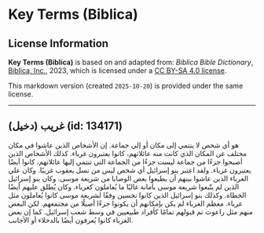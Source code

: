 # Key Terms (Biblica)

## License Information

**Key Terms (Biblica)** is based on and adapted from: _Biblica Bible Dictionary_, [Biblica, Inc.](https://www.biblica.com/), 2023, which is licensed under a [CC BY-SA 4.0 license](https://creativecommons.org/licenses/by-sa/4.0/legalcode.en).

This markdown version (created `2025-10-20`) is provided under the same license.



--------------------------------

## غريب (دخيل) (id: 134171)

هو أي شخص لا ينتمي إلى مكان أو إلي جماعة. إن الأشخاص الذين عاشوا في مكان مختلف عن المكان الذي كانت منه عائلاتهم، كانوا يعتبرون غرباء. كذلك الأشخاص الذين أصبحوا جزءًا من جماعة ليست جزءًا من الجماعة التي تنتمي إليها عائلاتهم، كانوا أيضًا يعتبرون غرباء. ولقد اعتبر بنو إسرائيل أي شخص ليس من نسل يعقوب غريبًا. وكان علي الغرباء الذين عاشوا بينهم أن يطيعوا بعض الوصايا من شريعة موسى. وكان بنو إسرائيل الذين لم يتّبعوا شريعة موسى بأمانة غالبًا ما يُعاملون كغرباء. وكان يُطلق عليهم أيضًا الخطاة. وكذلك بنو إسرائيل الذين كانوا نجسين وفقًا لشريعة موسى كانوا يُعاملون مثل غرباء. معظم الغرباء لم يكن بإمكانهم أن يكونوا جزءًا أصيلًا من مجتمعهم. لكن البعض منهم مثل راعوث تم قبولهم تمامًا كأفراد طبيعيين في وسط شعب إسرائيل. كما إن بعض الغرباء كانوا يُعرفون أيضًا بالدخلاء أو الأجانب.


